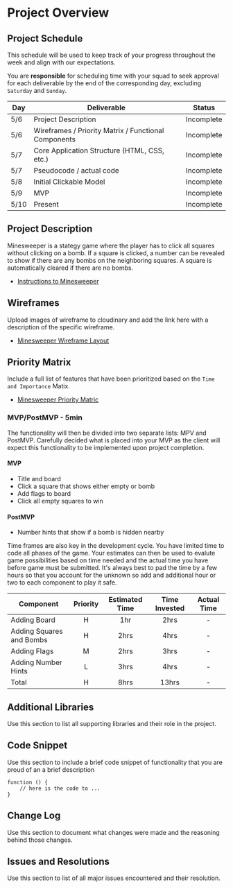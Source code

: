 # Project Overview

## Project Schedule

This schedule will be used to keep track of your progress throughout the week and align with our expectations.  

You are **responsible** for scheduling time with your squad to seek approval for each deliverable by the end of the corresponding day, excluding `Saturday` and `Sunday`.

|  Day | Deliverable | Status
|---|---| ---|
|5/6| Project Description | Incomplete
|5/6| Wireframes / Priority Matrix / Functional Components | Incomplete
|5/7| Core Application Structure (HTML, CSS, etc.) | Incomplete
|5/7| Pseudocode / actual code | Incomplete
|5/8| Initial Clickable Model  | Incomplete
|5/9| MVP | Incomplete
|5/10| Present | Incomplete


## Project Description

Minesweeper is a stategy game where the player has to click all squares without clicking on a bomb. If a square is clicked, a number can be revealed to show if there are any bombs on the neighboring squares. A square is automatically cleared if there are no bombs.

- [Instructions to Minesweeper](http://www.freeminesweeper.org/help/minehelpinstructions.html)

## Wireframes

Upload images of wireframe to cloudinary and add the link here with a description of the specific wireframe.

- [Minesweeper Wireframe Layout](https://res.cloudinary.com/chizakura/image/upload/v1557168781/Minesweeper_Wireframe_Layout_dxiegd.png)

## Priority Matrix

Include a full list of features that have been prioritized based on the `Time and Importance` Matix.

- [Minesweeper Priority Matric](https://res.cloudinary.com/chizakura/image/upload/v1557171474/Priority_Matrix_kje59v.jpg)

### MVP/PostMVP - 5min

The functionality will then be divided into two separate lists: MPV and PostMVP.  Carefully decided what is placed into your MVP as the client will expect this functionality to be implemented upon project completion.  

#### MVP 

- Title and board
- Click a square that shows either empty or bomb
- Add flags to board
- Click all empty squares to win

#### PostMVP 

- Number hints that show if a bomb is hidden nearby


Time frames are also key in the development cycle.  You have limited time to code all phases of the game.  Your estimates can then be used to evalute game possibilities based on time needed and the actual time you have before game must be submitted. It's always best to pad the time by a few hours so that you account for the unknown so add and additional hour or two to each component to play it safe.

| Component | Priority | Estimated Time | Time Invested | Actual Time |
| --- | :---: |  :---: | :---: | :---: |
| Adding Board | H | 1hr| 2hrs | - |
| Adding Squares and Bombs | H | 2hrs| 4hrs | - |
| Adding Flags | M | 2hrs| 3hrs | - |
| Adding Number Hints | L | 3hrs| 4hrs | - |
| Total | H | 8hrs| 13hrs | - |


## Additional Libraries
 Use this section to list all supporting libraries and their role in the project. 

## Code Snippet

Use this section to include a brief code snippet of functionality that you are proud of an a brief description  

```
function () {
	// here is the code to ...
}
```

## Change Log
 Use this section to document what changes were made and the reasoning behind those changes.  

## Issues and Resolutions
 Use this section to list of all major issues encountered and their resolution.
